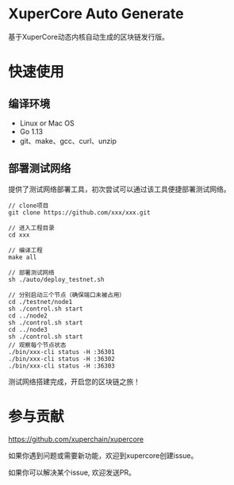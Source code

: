 # XuperCore Auto Generate

基于XuperCore动态内核自动生成的区块链发行版。

# 快速使用

## 编译环境

- Linux or Mac OS
- Go 1.13
- git、make、gcc、curl、unzip

## 部署测试网络

提供了测试网络部署工具，初次尝试可以通过该工具便捷部署测试网络。

```
// clone项目
git clone https://github.com/xxx/xxx.git

// 进入工程目录
cd xxx

// 编译工程
make all

// 部署测试网络
sh ./auto/deploy_testnet.sh

// 分别启动三个节点（确保端口未被占用）
cd ./testnet/node1
sh ./control.sh start
cd ../node2
sh ./control.sh start
cd ../node3
sh ./control.sh start
// 观察每个节点状态
./bin/xxx-cli status -H :36301
./bin/xxx-cli status -H :36302
./bin/xxx-cli status -H :36303

```

测试网络搭建完成，开启您的区块链之旅！

# 参与贡献

https://github.com/xuperchain/xupercore

如果你遇到问题或需要新功能，欢迎到xupercore创建issue。

如果你可以解决某个issue, 欢迎发送PR。

